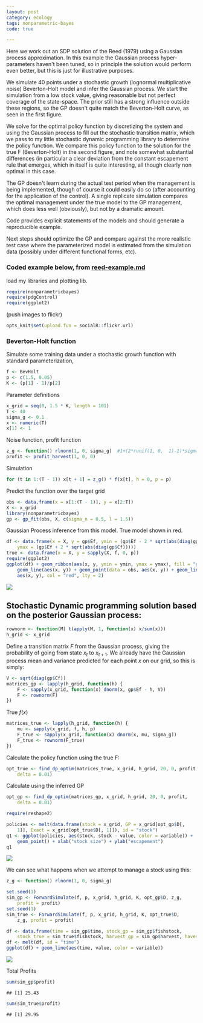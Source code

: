 ```yaml
---
layout: post
category: ecology
tags: nonparametric-bayes
code: true

---
```




Here we work out an SDP solution of the Reed (1979) using a Gaussian process approximation. In this example the Gaussian process hyper-parameters haven't been tuned, so in principle the solution would perform even better, but this is just for illustrative purposes.  

We simulate 40 points under a stochastic growth (lognormal multiplicative noise) Beverton-Holt model and infer the Gaussian process.  We start the simulation from a low stock value, giving reasonable but not perfect coverage of the state-space.  The prior still has a strong influence outside these regions, so the GP doesn't quite match the Beverton-Holt curve, as seen in the first figure.  

We solve for the optimal policy function by discretizing the system and using the Gaussian process to fill out the stochastic transition matrix, which we pass to my little stochastic dynamic programming library to determine the policy function.  We compare this policy function to the solution for the true F (Beverton-Holt) in the second figure, and note somewhat substantial differences (in particular a clear deviation from the constant escapement rule that emerges, which in itself is quite interesting, all though clearly non optimal in this case.  

The GP doesn't learn during the actual test period when the management is being implemented, though of course it could easily do so (after accounting for the application of the control).  A single replicate simulation compares the optimal management under the true model to the GP management, which does less well (obviously), but not by a dramatic amount.  

Code provides explicit statements of the models and should generate a reproducible example. 

Next steps should optimize the GP and compare against the more realistic test case where the parameterized model is estimated from the simulation data (possibly under different functional forms, etc).  


### Coded example below, from [reed-example.md](https://github.com/cboettig/nonparametric-bayes/blob/a40d56af2e0f3be58e1b92347c96b829cadb130a/inst/examples/reed-example.md)


load my libraries and plotting lib.  

```r
require(nonparametricbayes)
require(pdgControl)
require(ggplot2)
```

(push images to flickr)

```r
opts_knit$set(upload.fun = socialR::flickr.url)
```


### Beverton-Holt function

Simulate some training data under a stochastic growth function with standard parameterization,


```r
f <- BevHolt
p <- c(1.5, 0.05)
K <- (p[1] - 1)/p[2]
```




Parameter definitions


```r
x_grid = seq(0, 1.5 * K, length = 101)
T <- 40
sigma_g <- 0.1
x <- numeric(T)
x[1] <- 1
```


Noise function, profit function

```r
z_g <- function() rlnorm(1, 0, sigma_g)  #1+(2*runif(1, 0,  1)-1)*sigma_g #
profit <- profit_harvest(1, 0, 0)
```



Simulation 


```r
for (t in 1:(T - 1)) x[t + 1] = z_g() * f(x[t], h = 0, p = p)
```




Predict the function over the target grid


```r
obs <- data.frame(x = x[1:(T - 1)], y = x[2:T])
X <- x_grid
library(nonparametricbayes)
gp <- gp_fit(obs, X, c(sigma_n = 0.5, l = 1.5))
```


Gaussian Process inference from this model.  True model shown in red.  


```r
df <- data.frame(x = X, y = gp$Ef, ymin = (gp$Ef - 2 * sqrt(abs(diag(gp$Cf)))), 
    ymax = (gp$Ef + 2 * sqrt(abs(diag(gp$Cf)))))
true <- data.frame(x = X, y = sapply(X, f, 0, p))
require(ggplot2)
ggplot(df) + geom_ribbon(aes(x, y, ymin = ymin, ymax = ymax), fill = "gray80") + 
    geom_line(aes(x, y)) + geom_point(data = obs, aes(x, y)) + geom_line(data = true, 
    aes(x, y), col = "red", lty = 2)
```

![](http://farm9.staticflickr.com/8464/8123212898_904aa88749_o.png) 



## Stochastic Dynamic programming solution based on the posterior Gaussian process:


```r
rownorm <- function(M) t(apply(M, 1, function(x) x/sum(x)))
h_grid <- x_grid
```


Define a transition matrix $F$ from the Gaussian process, giving the probability of going from state $x_t$ to $x_{t+1}$.
We already have the Gaussian process mean and variance predicted for each point $x$ on our grid, so this is simply:



```r
V <- sqrt(diag(gp$Cf))
matrices_gp <- lapply(h_grid, function(h) {
    F <- sapply(x_grid, function(x) dnorm(x, gp$Ef - h, V))
    F <- rownorm(F)
})
```


True $f(x)$


```r
matrices_true <- lapply(h_grid, function(h) {
    mu <- sapply(x_grid, f, h, p)
    F_true <- sapply(x_grid, function(x) dnorm(x, mu, sigma_g))
    F_true <- rownorm(F_true)
})
```



Calculate the policy function using the true F:


```r
opt_true <- find_dp_optim(matrices_true, x_grid, h_grid, 20, 0, profit, 
    delta = 0.01)
```


Calculate using the inferred GP


```r
opt_gp <- find_dp_optim(matrices_gp, x_grid, h_grid, 20, 0, profit, 
    delta = 0.01)
```



```r
require(reshape2)
```


```r
policies <- melt(data.frame(stock = x_grid, GP = x_grid[opt_gp$D[, 
    1]], Exact = x_grid[opt_true$D[, 1]]), id = "stock")
q1 <- ggplot(policies, aes(stock, stock - value, color = variable)) + 
    geom_point() + xlab("stock size") + ylab("escapement")
q1
```

![](http://farm9.staticflickr.com/8053/8123196485_a3dc43986f_o.png) 


We can see what happens when we attempt to manage a stock using this:


```r
z_g <- function() rlnorm(1, 0, sigma_g)
```



```r
set.seed(1)
sim_gp <- ForwardSimulate(f, p, x_grid, h_grid, K, opt_gp$D, z_g, 
    profit = profit)
set.seed(1)
sim_true <- ForwardSimulate(f, p, x_grid, h_grid, K, opt_true$D, 
    z_g, profit = profit)
```



```r
df <- data.frame(time = sim_gp$time, stock_gp = sim_gp$fishstock, 
    stock_true = sim_true$fishstock, harvest_gp = sim_gp$harvest, havest_true = sim_true$harvest)
df <- melt(df, id = "time")
ggplot(df) + geom_line(aes(time, value, color = variable))
```

![](http://farm9.staticflickr.com/8191/8123196619_5b8ab8d81d_o.png) 


Total Profits


```r
sum(sim_gp$profit)
```

```
## [1] 25.43
```

```r
sum(sim_true$profit)
```

```
## [1] 29.95
```



